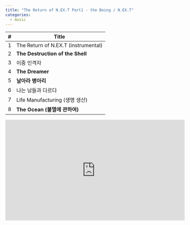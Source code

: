 ```yaml
---
title: "The Return of N.EX.T Part1 - the Being / N.EX.T"
categories:
  - music
---
```


| # | Title |
|---|-------|
| 1 | The Return of N.EX.T (instrumental) |
| 2 | **The Destruction of the Shell** |
| 3 | 이중 인격자 |
| 4 | **The Dreamer** |
| 5 | **날아라 병아리** |
| 6 | 나는 남들과 다르다 |
| 7 | Life Manufacturing (생명 생산) |
| 8 | **The Ocean (불멸에 관하여)** |

<iframe width="560" height="315" src="https://www.youtube.com/embed/5z1TPPOyZvA" title="YouTube video player" frameborder="0" allow="accelerometer; autoplay; clipboard-write; encrypted-media; gyroscope; picture-in-picture" allowfullscreen></iframe>
